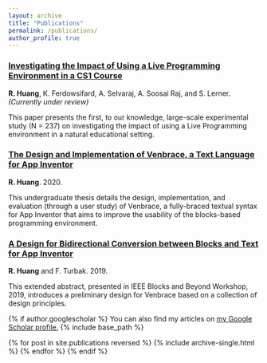 ```yaml
---
layout: archive
title: "Publications"
permalink: /publications/
author_profile: true
---
```

### [Investigating the Impact of Using a Live Programming Environment in a CS1 Course](/publications/)

**R. Huang**, K. Ferdowsifard, A. Selvaraj, A. Soosai Raj, and S. Lerner. _(Currently under review)_

This paper presents the first, to our knowledge, large-scale experimental study (N = 237) on investigating the impact of using a Live Programming environment in a natural educational setting.

### [The Design and Implementation of Venbrace, a Text Language for App Inventor](https://repository.wellesley.edu/object/ir1232)

**R. Huang**. 2020.

This undergraduate thesis details the design, implementation, and evaluation (through a user study) of Venbrace, a fully-braced textual syntax for App Inventor that aims to improve the usability of the blocks-based programming environment.

<!-- R. Huang. The Design and Implementation of Venbrace, a Text Language for App Inventor (Bachelor's thesis). Retrieved from [https://repository.wellesley.edu/object/ir1232](https://repository.wellesley.edu/object/ir1232). -->

### [A Design for Bidirectional Conversion between Blocks and Text for App Inventor](https://ieeexplore.ieee.org/document/8941197)

**R. Huang** and F. Turbak. 2019.

This extended abstract, presented in IEEE Blocks and Beyond Workshop, 2019, introduces a preliminary design for Venbrace based on a collection of design principles.

<!-- R. Huang and F. Turbak, "A Design for Bidirectional Conversion between Blocks and Text for App Inventor," 2019 IEEE Blocks and Beyond Workshop (B&B), Memphis, TN, USA, 2019, pp. 87-89, doi: [10.1109/BB48857.2019.8941197.](10.1109/BB48857.2019.8941197.) -->

{% if author.googlescholar %}
  You can also find my articles on <u><a href="{{author.googlescholar}}">my Google Scholar profile</a>.</u>
  {% include base_path %}

  {% for post in site.publications reversed %}
    {% include archive-single.html %}
  {% endfor %}
{% endif %}


